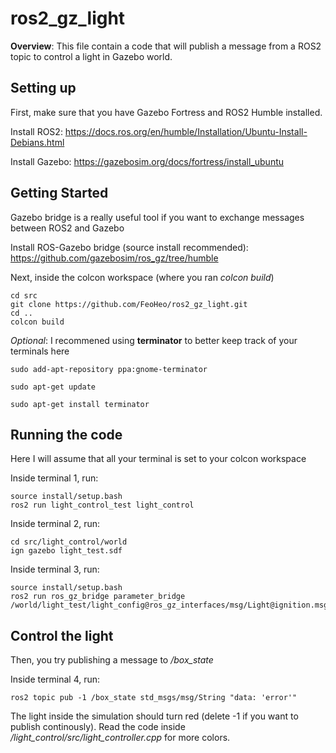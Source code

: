 # ros2_gz_light
**Overview**: This file contain a code that will publish a message from a ROS2 topic to control a light in Gazebo world.


## Setting up
First, make sure that you have Gazebo Fortress and ROS2 Humble installed.

Install ROS2: https://docs.ros.org/en/humble/Installation/Ubuntu-Install-Debians.html

Install Gazebo: https://gazebosim.org/docs/fortress/install_ubuntu

## Getting Started

Gazebo bridge is a really useful tool if you want to exchange messages between ROS2 and Gazebo

Install ROS-Gazebo bridge (source install recommended): https://github.com/gazebosim/ros_gz/tree/humble


Next, inside the colcon workspace (where you ran *colcon build*)

    cd src
    git clone https://github.com/FeoHeo/ros2_gz_light.git
    cd ..
    colcon build

*Optional*: I recommened using **terminator** to better keep track of your terminals here

    sudo add-apt-repository ppa:gnome-terminator

    sudo apt-get update

    sudo apt-get install terminator

## Running the code
Here I will assume that all your terminal is set to your colcon workspace

Inside terminal 1, run:

    source install/setup.bash
    ros2 run light_control_test light_control

Inside terminal 2, run:

    cd src/light_control/world
    ign gazebo light_test.sdf

Inside terminal 3, run:

    source install/setup.bash
    ros2 run ros_gz_bridge parameter_bridge /world/light_test/light_config@ros_gz_interfaces/msg/Light@ignition.msgs.Light

## Control the light

Then, you try publishing a message to */box_state*

Inside terminal 4, run:

    ros2 topic pub -1 /box_state std_msgs/msg/String "data: 'error'"

The light inside the simulation should turn red (delete -1 if you want to publish continously). Read the code inside */light_control/src/light_controller.cpp* for more colors.

